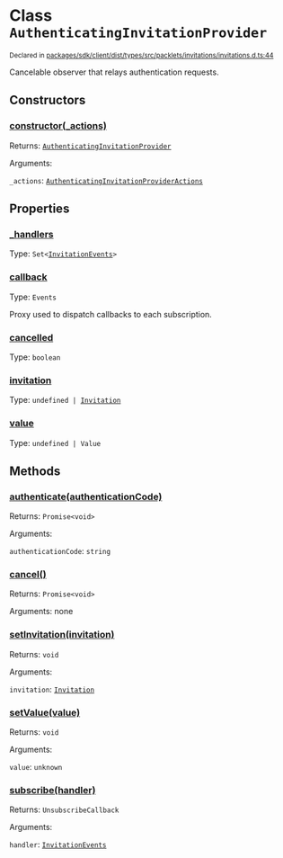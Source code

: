 # Class `AuthenticatingInvitationProvider`
<sub>Declared in [packages/sdk/client/dist/types/src/packlets/invitations/invitations.d.ts:44]()</sub>


Cancelable observer that relays authentication requests.


## Constructors
### [constructor(_actions)]()



Returns: <code>[AuthenticatingInvitationProvider](/api/@dxos/react-client/classes/AuthenticatingInvitationProvider)</code>

Arguments: 

`_actions`: <code>[AuthenticatingInvitationProviderActions](/api/@dxos/react-client/interfaces/AuthenticatingInvitationProviderActions)</code>


## Properties
### [_handlers]()
Type: <code>Set&lt;[InvitationEvents](/api/@dxos/react-client/interfaces/InvitationEvents)&gt;</code>

### [callback]()
Type: <code>Events</code>

Proxy used to dispatch callbacks to each subscription.

### [cancelled]()
Type: <code>boolean</code>

### [invitation]()
Type: <code>undefined | [Invitation](/api/@dxos/react-client/interfaces/Invitation)</code>

### [value]()
Type: <code>undefined | Value</code>


## Methods
### [authenticate(authenticationCode)]()



Returns: <code>Promise&lt;void&gt;</code>

Arguments: 

`authenticationCode`: <code>string</code>

### [cancel()]()



Returns: <code>Promise&lt;void&gt;</code>

Arguments: none

### [setInvitation(invitation)]()



Returns: <code>void</code>

Arguments: 

`invitation`: <code>[Invitation](/api/@dxos/react-client/interfaces/Invitation)</code>

### [setValue(value)]()



Returns: <code>void</code>

Arguments: 

`value`: <code>unknown</code>

### [subscribe(handler)]()



Returns: <code>UnsubscribeCallback</code>

Arguments: 

`handler`: <code>[InvitationEvents](/api/@dxos/react-client/interfaces/InvitationEvents)</code>
